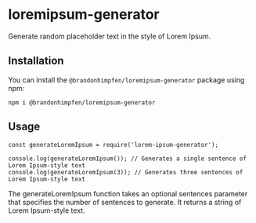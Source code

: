 # loremipsum-generator

Generate random placeholder text in the style of Lorem Ipsum.

## Installation

You can install the `@brandonhimpfen/loremipsum-generator` package using npm:

```
npm i @brandonhimpfen/loremipsum-generator
```

## Usage 

```
const generateLoremIpsum = require('lorem-ipsum-generator');

console.log(generateLoremIpsum()); // Generates a single sentence of Lorem Ipsum-style text
console.log(generateLoremIpsum(3)); // Generates three sentences of Lorem Ipsum-style text
```

The generateLoremIpsum function takes an optional sentences parameter that specifies the number of sentences to generate. It returns a string of Lorem Ipsum-style text.